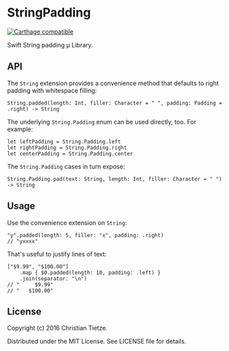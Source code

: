 # StringPadding

[![Carthage compatible](https://img.shields.io/badge/Carthage-compatible-4BC51D.svg?style=flat)](https://github.com/Carthage/Carthage)

Swift String padding μ Library.

## API

The `String` extension provides a convenience method that defaults to right padding with whitespace filling:

    String.padded(length: Int, filler: Character = " ", padding: Padding = .right) -> String

The underlying `String.Padding` enum can be used directly, too. For example:

    let leftPadding = String.Padding.left
    let rightPadding = String.Padding.right
    let centerPadding = String.Padding.center

The `String.Padding` cases in turn expose:

    String.Padding.pad(text: String, length: Int, filler: Character = " ") -> String

## Usage

Use the convenience extension on `String`:

    "y".padded(length: 5, filler: "x", padding: .right)
    // "yxxxx"

That's useful to justify lines of text:

    ["$9.99", "$100.00"]
        .map { $0.padded(length: 10, padding: .left) }
        .join(separator: "\n")
    // "     $9.99"
    // "   $100.00"
 

## License

Copyright (c) 2016 Christian Tietze.

Distributed under the MIT License. See LICENSE file for details.
